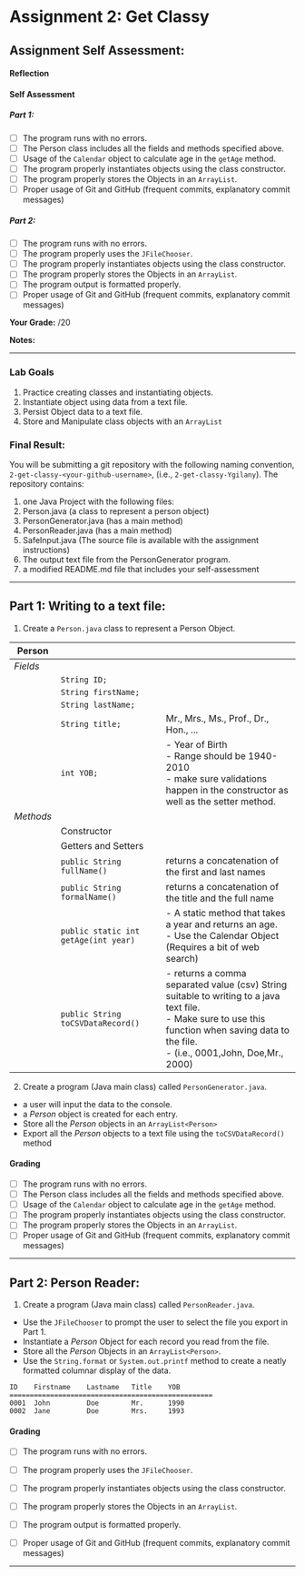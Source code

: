 # Assignment 2: Get Classy
<!-- 🚀🚀🚀🚀 Scroll down for the assignment instructions 🚀🚀🚀🚀 -->

## Assignment Self Assessment:
#### Reflection
[//]: <> (share your thoughts on the assignment, things you learnt and would like to remember when you look back at this assignment)


#### Self Assessment
##### Part 1:
- [ ] The program runs with no errors.
- [ ] The Person class includes all the fields and methods specified above.
- [ ] Usage of the `Calendar` object to calculate age in the `getAge` method.
- [ ] The program properly instantiates objects using the class constructor.
- [ ] The program properly stores the Objects in an `ArrayList`.
- [ ] Proper usage of Git and GitHub (frequent commits, explanatory commit messages)

##### Part 2:
- [ ] The program runs with no errors.
- [ ] The program properly uses the `JFileChooser`.
- [ ] The program properly instantiates objects using the class constructor.
- [ ] The program properly stores the Objects in an `ArrayList`.
- [ ] The program output is formatted properly.
- [ ] Proper usage of Git and GitHub (frequent commits, explanatory commit messages)

**Your Grade:**  /20

**Notes:**

 -----
<!--⬇⬇⬇⬇⬇⬇ DO NOT MODIFY THIS SECTION ⬇⬇⬇⬇⬇⬇ -->
### Lab Goals
1. Practice creating classes and instantiating objects.
2. Instantiate object using data from a text file.
3. Persist Object data to a text file.
4. Store and Manipulate class objects with an `ArrayList`

### Final Result:
You will be submitting a git repository with the following naming
convention, `2-get-classy-<your-github-username>`, (i.e., `2-get-classy-Ygilany`). The repository contains:
1. one Java Project with the following files:
  1. Person.java (a class to represent a person object)
  2. PersonGenerator.java (has a main method)
  3. PersonReader.java (has a main method)
  4. SafeInput.java (The source file is available with the assignment instructions)
  5. The output text file from the PersonGenerator program.
2. a modified README.md file that includes your self-assessment
----

## Part 1: Writing to a text file:

1. Create a `Person.java` class to represent a Person Object.

  |**Person**| | |
  |-------|--|--|
  |*Fields*|||
  ||`String ID;`| |
  ||`String firstName;`| |
  ||`String lastName;`| |
  ||`String title;`| Mr., Mrs., Ms., Prof., Dr., Hon., ... |
  ||`int YOB;`| - Year of Birth <br/> - Range should be 1940-2010 <br/> - make sure validations happen in the constructor as well as the setter method. |
  |*Methods*|||
  ||Constructor| |
  ||Getters and Setters| |
  ||`public String fullName()`| returns a concatenation of the first and last names |
  ||`public String formalName()`| returns a concatenation of the title and the full name |
  ||`public static int getAge(int year)`| - A static method that takes a year and returns an age. <br/> - Use the Calendar Object (Requires a bit of web search)|
  ||`public String toCSVDataRecord()`| - returns a comma separated value (csv) String suitable to writing to a java text file. <br/> - Make sure to use this function when saving data to the file. <br/> - (i.e., 0001,John, Doe,Mr., 2000)|

2. Create a program (Java main class) called `PersonGenerator.java`.
  - a user will input the data to the console.
  - a *Person* object is created for each entry.
  - Store all the *Person* objects in an `ArrayList<Person>`
  - Export all the  *Person* objects to a text file using the `toCSVDataRecord()` method

#### Grading
- [ ] The program runs with no errors.
- [ ] The Person class includes all the fields and methods specified above.
- [ ] Usage of the `Calendar` object to calculate age in the `getAge` method.
- [ ] The program properly instantiates objects using the class constructor.
- [ ] The program properly stores the Objects in an `ArrayList`.
- [ ] Proper usage of Git and GitHub (frequent commits, explanatory commit messages)
----

## Part 2: Person Reader:

1. Create a program (Java main class) called `PersonReader.java`.
  - Use the `JFileChooser` to prompt the user to select the file you export in Part 1.
  - Instantiate a *Person* Object for each record you read from the file.
  - Store all the *Person* Objects in an `ArrayList<Person>`.
  - Use the `String.format` or `System.out.printf` method to create a neatly formatted columnar display of the data.

```
ID    Firstname    Lastname   Title    YOB
==================================================
0001  John         Doe        Mr.      1990
0002  Jane         Doe        Mrs.     1993
```

#### Grading
- [ ] The program runs with no errors.
- [ ] The program properly uses the `JFileChooser`.
- [ ] The program properly instantiates objects using the class constructor.
- [ ] The program properly stores the Objects in an `ArrayList`.
- [ ] The program output is formatted properly.
- [ ] Proper usage of Git and GitHub (frequent commits, explanatory commit messages)


<!--⬆⬆⬆⬆⬆⬆ DO NOT MODIFY THIS SECTION ⬆⬆⬆⬆⬆⬆ -->
 -----
